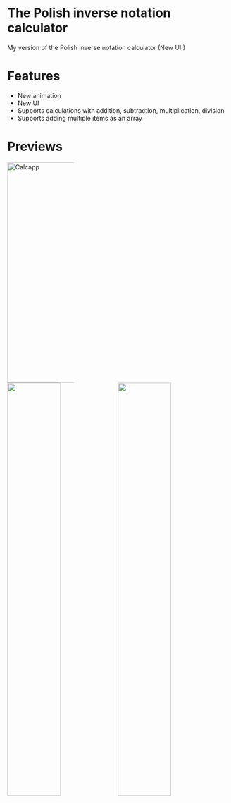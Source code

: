 <h1>
The Polish inverse notation calculator
</h1>

My version of the Polish inverse notation calculator (New UI!)

<h1>Features</h1>
<ul>
<li>New animation</li>
<li>New UI</li>
<li>Supports calculations with addition, subtraction, multiplication, division</li>
<li>Supports adding multiple items as an array</li>
</ul>
<h1>Previews</h1>

<div>
 <img src="https://github.com/Rodielm/prj-cursobasico-1/blob/master/demo.gif" style="max-width: 30%; height: 500px;" title="Calcapp" />
</div>

<div style="width=100%">
<img src="https://github.com/Rodielm/prj-cursobasico-1/blob/master/main.png" width="49%"/>
<img src="https://github.com/Rodielm/prj-cursobasico-1/blob/master/help.png" width="49%"/>
</div>



